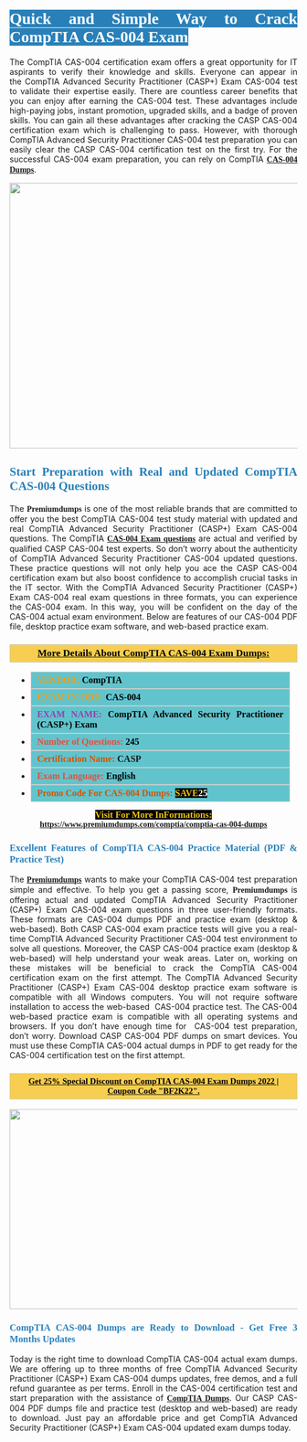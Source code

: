 <h1 style="text-align: justify;"><span style="color:#ffffff;"><span style="font-family:Georgia,serif;"><strong><span style="background-color:#2980b9;">Quick and Simple Way to Crack CompTIA CAS-004 Exam</span></strong></span></span></h1>

<p style="text-align: justify;">The CompTIA CAS-004 certification exam offers a great opportunity for IT aspirants to verify their knowledge and skills. Everyone can appear in the CompTIA Advanced Security Practitioner (CASP+) Exam CAS-004 test to validate their expertise easily. There are countless career benefits that you can enjoy after earning the CAS-004 test. These advantages include high-paying jobs, instant promotion, upgraded skills, and a badge of proven skills. You can gain all these advantages after cracking the CASP CAS-004 certification exam which is challenging to pass. However, with thorough CompTIA Advanced Security Practitioner CAS-004 test preparation you can easily clear the CASP CAS-004 certification test on the first try. For the successful CAS-004 exam preparation, you can rely on CompTIA <span style="font-family:Georgia,serif;"><strong><a href="https://www.premiumdumps.com/comptia/comptia-cas-004-dumps">CAS-004 Dumps</a></strong></span>.</p>

<p style="text-align: center;"><a href="https://www.premiumdumps.com/comptia/comptia-cas-004-dumps"><img alt="" src="https://i.imgur.com/KJGzbJ2.jpeg" style="width: 700px; height: 465px;" /></a></p>

<h2 style="text-align: justify;"><span style="color:#2980b9;"><span style="font-family:Georgia,serif;"><strong>Start Preparation with Real and Updated CompTIA CAS-004 Questions</strong></span></span></h2>

<p style="text-align: justify;">The <span style="font-size:14px;"><span style="font-family:Georgia,serif;"><strong>Premiumdumps</strong></span></span> is one of the most reliable brands that are committed to offer you the best CompTIA CAS-004 test study material with updated and real CompTIA Advanced Security Practitioner (CASP+) Exam CAS-004 questions. The CompTIA <span style="font-family:Georgia,serif;"><strong><a href="https://www.premiumdumps.com/comptia/comptia-cas-004-dumps">CAS-004 Exam questions</a></strong></span> are actual and verified by qualified CASP CAS-004 test experts. So don’t worry about the authenticity of CompTIA Advanced Security Practitioner CAS-004 updated questions. These practice questions will not only help you ace the CASP CAS-004 certification exam but also boost confidence to accomplish crucial tasks in the IT sector. With the CompTIA Advanced Security Practitioner (CASP+) Exam CAS-004 real exam questions in three formats, you can experience the CAS-004 exam. In this way, you will be confident on the day of the CAS-004 actual exam environment. Below are features of our CAS-004 PDF file, desktop practice exam software, and web-based practice exam.</p>

<h3 style="background: #f7ce50; border: 1px solid rgb(204, 204, 204); padding: 5px 10px; text-align: center;"><span style="font-family:Georgia,serif;"><u><u><span style="color:#000000;"><span style="font-size:11pt"><span style="line-height:normal"><b><span style="font-size:13.0pt"><span cambria="">More Details About CompTIA CAS-004 Exam Dumps:</span></span></b></span></span></span></u></u></span></h3>

<ul>
	<li style="margin:0cm 10pt">
	<div style="background:#61c4cd; border: 1px solid rgb(204, 204, 204); padding: 5px 10px; text-align: justify;"><span style="font-family:Georgia,serif;"><span style="font-size:11pt"><span style="line-height:normal"><b><span style="font-size:12.0pt"><span new="" roman="" times=""><span style="color:#f39c12;">VENDOR:</span> <span style="color:#000000;">CompTIA</span></span></span></b></span></span></span></div>
	</li>
	<li style="margin:0cm 10pt">
	<div style="background: #61c4cd; border: 1px solid rgb(204, 204, 204); padding: 5px 10px; text-align: justify;"><span style="font-family:Georgia,serif;"><span style="font-size:11pt"><span style="line-height:normal"><b><span style="font-size:12.0pt"><span new="" roman="" times=""><span style="color:#f39c12;">EXAM CCODE:</span> <span style="color:#000000;">CAS-004</span></span></span></b></span></span></span></div>
	</li>
	<li style="margin:0cm 10pt">
	<div style="background: #61c4cd; border: 1px solid rgb(204, 204, 204); padding: 5px 10px; text-align: justify;"><span style="font-family:Georgia,serif;"><span style="font-size:11pt"><span style="line-height:normal"><b><span style="font-size:12.0pt"><span new="" roman="" times=""><span style="color:#8e44ad;">EXAM NAME:</span> <span style="color:#000000;">CompTIA Advanced Security Practitioner (CASP+) Exam</span></span></span></b></span></span></span></div>
	</li>
	<li style="margin:0cm 10pt">
	<div style="background: #61c4cd; border: 1px solid rgb(204, 204, 204); padding: 5px 10px;"><span style="font-family:Georgia,serif;"><span style="font-size:11pt"><span style="line-height:normal"><b><span style="font-size:12.0pt"><span new="" roman="" times=""><span style="color:#e74c3c;">Number of Questions:</span><span style="color:#000000;"><span style="color:#f1c40f;"> </span>245</span></span></span></b></span></span></span></div>
	</li>
	<li style="margin:0cm 10pt">
	<div style="background: #61c4cd; border: 1px solid rgb(204, 204, 204); padding: 5px 10px; text-align: justify;"><span style="font-family:Georgia,serif;"><span style="font-size:11pt"><span style="line-height:normal"><b><span style="font-size:12.0pt"><span new="" roman="" times=""><span style="color:#d35400;">Certification Name:</span> CASP</span></span></b></span></span></span></div>
	</li>
	<li style="margin:0cm 10pt">
	<div style="background: #61c4cd; border: 1px solid rgb(204, 204, 204); padding: 5px 10px; text-align: justify;"><span style="font-family:Georgia,serif;"><span style="font-size:11pt"><span style="line-height:normal"><b><span style="font-size:12.0pt"><span new="" roman="" times=""><span style="color:#e74c3c;">Exam Language:</span> <span style="color:#000000;">English</span></span></span></b></span></span></span></div>
	</li>
	<li style="margin:0cm 10pt">
	<div style="background: #61c4cd; border: 1px solid rgb(204, 204, 204); padding: 5px 10px;"><span style="font-family:Georgia,serif;"><span style="font-size:11pt"><span style="line-height:normal"><b><span style="font-size:12.0pt"><span new="" roman="" times=""><span style="color:#d35400;">Promo Code For CAS-004 Dumps:</span><span style="color:#f1c40f;"> <span style="background-color:#000000;">SAVE</span></span><span style="color:#ffffff;"><span style="background-color:#000000;">25</span></span></span></span></b></span></span></span></div>
	</li>
</ul>

<p style="text-align: center;"><span style="font-family:Georgia,serif;"><strong><span style="font-size:16px;"><span style="color:#f1c40f;"><span style="background-color:#000000;">Visit For More InFormations:</span></span></span> <a href="https://www.premiumdumps.com/comptia/comptia-cas-004-dumps">https://www.premiumdumps.com/comptia/comptia-cas-004-dumps</a></strong></span></p>

<h3 style="text-align: justify;"><span style="color:#2980b9;"><span style="font-family:Georgia,serif;"><strong><strong><strong>Excellent Features of CompTIA CAS-004 Practice Material (PDF & Practice Test)</strong></strong></strong></span></span></h3>

<p style="text-align: justify;">The <a href="https://www.premiumdumps.com/"><span style="font-size:14px;"><span style="font-family:Georgia,serif;"><strong>Premiumdumps</strong></span></span></a> wants to make your CompTIA CAS-004 test preparation simple and effective. To help you get a passing score, <span style="font-size:14px;"><span style="font-family:Georgia,serif;"><strong>Premiumdumps </strong></span></span>is offering actual and updated CompTIA Advanced Security Practitioner (CASP+) Exam CAS-004 exam questions in three user-friendly formats. These formats are CAS-004 dumps PDF and practice exam (desktop & web-based). Both CASP CAS-004 exam practice tests will give you a real-time CompTIA Advanced Security Practitioner CAS-004 test environment to solve all questions. Moreover, the CASP CAS-004 practice exam (desktop & web-based) will help understand your weak areas. Later on, working on these mistakes will be beneficial to crack the CompTIA CAS-004 certification exam on the first attempt. The CompTIA Advanced Security Practitioner (CASP+) Exam CAS-004 desktop practice exam software is compatible with all Windows computers. You will not require software installation to access the web-based  CAS-004 practice test. The CAS-004 web-based practice exam is compatible with all operating systems and browsers. If you don’t have enough time for  CAS-004 test preparation, don’t worry. Download CASP CAS-004 PDF dumps on smart devices. You must use these CompTIA CAS-004 actual dumps in PDF to get ready for the CAS-004 certification test on the first attempt.</p>

<h3 style="background: rgb(247, 206, 80); border: 1px solid rgb(204, 204, 204); padding: 5px 10px; text-align: center;"><span style="font-family:Georgia,serif;"><u><span style="color:#000000;"><span style="font-size:11pt;"><span style="line-height:normal;"><b><span cambria="">Get 25% Special Discount on CompTIA CAS-004 Exam Dumps 2022 | Coupon Code "BF2K22".</span></b></span></span></span></u></span></h3>

<p style="text-align: center;"><strong><strong><a href="https://www.premiumdumps.com/comptia/comptia-cas-004-dumps"><img alt="" src="https://i.imgur.com/F18GQwv.jpeg" style="width: 700px; height: 350px;" /></a></strong></strong></p>

<h3 style="text-align: justify;"><strong><span style="color:#2980b9;"><span style="font-family:Georgia,serif;"><strong><strong><strong>CompTIA CAS-004 Dumps are Ready to Download - Get Free 3 Months Updates</strong></strong></strong></span></span></strong></h3>

<p style="text-align: justify;">Today is the right time to download CompTIA CAS-004 actual exam dumps. We are offering up to three months of free CompTIA Advanced Security Practitioner (CASP+) Exam CAS-004 dumps updates, free demos, and a full refund guarantee as per terms. Enroll in the CAS-004 certification test and start preparation with the assistance of <span style="font-family:Georgia,serif;"><strong><a href="https://www.premiumdumps.com/comptia-exam-dumps">CompTIA Dumps</a></strong></span>. Our CASP CAS-004 PDF dumps file and practice test (desktop and web-based) are ready to download. Just pay an affordable price and get CompTIA Advanced Security Practitioner (CASP+) Exam CAS-004 updated exam dumps today.</p>
